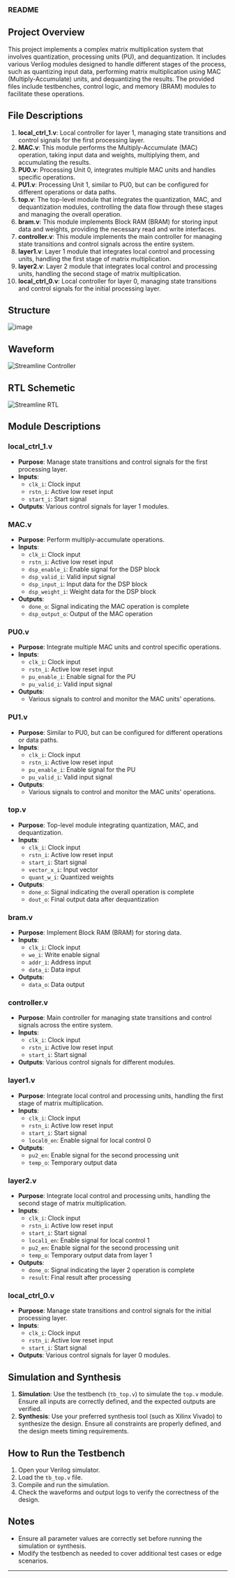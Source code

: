 ### README

## Project Overview

This project implements a complex matrix multiplication system that involves quantization, processing units (PU), and dequantization. It includes various Verilog modules designed to handle different stages of the process, such as quantizing input data, performing matrix multiplication using MAC (Multiply-Accumulate) units, and dequantizing the results. The provided files include testbenches, control logic, and memory (BRAM) modules to facilitate these operations.

## File Descriptions

1. **local_ctrl_1.v**: Local controller for layer 1, managing state transitions and control signals for the first processing layer.
2. **MAC.v**: This module performs the Multiply-Accumulate (MAC) operation, taking input data and weights, multiplying them, and accumulating the results.
3. **PU0.v**: Processing Unit 0, integrates multiple MAC units and handles specific operations.
4. **PU1.v**: Processing Unit 1, similar to PU0, but can be configured for different operations or data paths.
5. **top.v**: The top-level module that integrates the quantization, MAC, and dequantization modules, controlling the data flow through these stages and managing the overall operation.
6. **bram.v**: This module implements Block RAM (BRAM) for storing input data and weights, providing the necessary read and write interfaces.
7. **controller.v**: This module implements the main controller for managing state transitions and control signals across the entire system.
8. **layer1.v**: Layer 1 module that integrates local control and processing units, handling the first stage of matrix multiplication.
9. **layer2.v**: Layer 2 module that integrates local control and processing units, handling the second stage of matrix multiplication.
10. **local_ctrl_0.v**: Local controller for layer 0, managing state transitions and control signals for the initial processing layer.

## Structure
![image](https://github.com/foodinsect/Verilog-modules/assets/36304709/149a1332-1319-4553-8039-594e9dfd92ca)


## Waveform  
![Streamline Controller](https://github.com/foodinsect/Verilog-modules/assets/36304709/744d8e46-8c8e-4600-9225-5ad04e1b8ae8)  
  
  
## RTL Schemetic  
![Streamline RTL](https://github.com/foodinsect/Verilog-modules/assets/36304709/d5690a83-824c-44a7-b5db-a774f1465f50)  
  
  

## Module Descriptions

### local_ctrl_1.v

- **Purpose**: Manage state transitions and control signals for the first processing layer.
- **Inputs**:
  - `clk_i`: Clock input
  - `rstn_i`: Active low reset input
  - `start_i`: Start signal
- **Outputs**: Various control signals for layer 1 modules.

### MAC.v

- **Purpose**: Perform multiply-accumulate operations.
- **Inputs**:
  - `clk_i`: Clock input
  - `rstn_i`: Active low reset input
  - `dsp_enable_i`: Enable signal for the DSP block
  - `dsp_valid_i`: Valid input signal
  - `dsp_input_i`: Input data for the DSP block
  - `dsp_weight_i`: Weight data for the DSP block
- **Outputs**:
  - `done_o`: Signal indicating the MAC operation is complete
  - `dsp_output_o`: Output of the MAC operation

### PU0.v

- **Purpose**: Integrate multiple MAC units and control specific operations.
- **Inputs**:
  - `clk_i`: Clock input
  - `rstn_i`: Active low reset input
  - `pu_enable_i`: Enable signal for the PU
  - `pu_valid_i`: Valid input signal
- **Outputs**:
  - Various signals to control and monitor the MAC units' operations.

### PU1.v

- **Purpose**: Similar to PU0, but can be configured for different operations or data paths.
- **Inputs**:
  - `clk_i`: Clock input
  - `rstn_i`: Active low reset input
  - `pu_enable_i`: Enable signal for the PU
  - `pu_valid_i`: Valid input signal
- **Outputs**:
  - Various signals to control and monitor the MAC units' operations.

### top.v

- **Purpose**: Top-level module integrating quantization, MAC, and dequantization.
- **Inputs**:
  - `clk_i`: Clock input
  - `rstn_i`: Active low reset input
  - `start_i`: Start signal
  - `vector_x_i`: Input vector
  - `quant_w_i`: Quantized weights
- **Outputs**:
  - `done_o`: Signal indicating the overall operation is complete
  - `dout_o`: Final output data after dequantization

### bram.v

- **Purpose**: Implement Block RAM (BRAM) for storing data.
- **Inputs**:
  - `clk_i`: Clock input
  - `we_i`: Write enable signal
  - `addr_i`: Address input
  - `data_i`: Data input
- **Outputs**:
  - `data_o`: Data output

### controller.v

- **Purpose**: Main controller for managing state transitions and control signals across the entire system.
- **Inputs**:
  - `clk_i`: Clock input
  - `rstn_i`: Active low reset input
  - `start_i`: Start signal
- **Outputs**: Various control signals for different modules.

### layer1.v

- **Purpose**: Integrate local control and processing units, handling the first stage of matrix multiplication.
- **Inputs**:
  - `clk_i`: Clock input
  - `rstn_i`: Active low reset input
  - `start_i`: Start signal
  - `local0_en`: Enable signal for local control 0
- **Outputs**:
  - `pu2_en`: Enable signal for the second processing unit
  - `temp_o`: Temporary output data

### layer2.v

- **Purpose**: Integrate local control and processing units, handling the second stage of matrix multiplication.
- **Inputs**:
  - `clk_i`: Clock input
  - `rstn_i`: Active low reset input
  - `start_i`: Start signal
  - `local1_en`: Enable signal for local control 1
  - `pu2_en`: Enable signal for the second processing unit
  - `temp_o`: Temporary output data from layer 1
- **Outputs**:
  - `done_o`: Signal indicating the layer 2 operation is complete
  - `result`: Final result after processing

### local_ctrl_0.v

- **Purpose**: Manage state transitions and control signals for the initial processing layer.
- **Inputs**:
  - `clk_i`: Clock input
  - `rstn_i`: Active low reset input
  - `start_i`: Start signal
- **Outputs**: Various control signals for layer 0 modules.

## Simulation and Synthesis

1. **Simulation**: Use the testbench (`tb_top.v`) to simulate the `top.v` module. Ensure all inputs are correctly defined, and the expected outputs are verified.
2. **Synthesis**: Use your preferred synthesis tool (such as Xilinx Vivado) to synthesize the design. Ensure all constraints are properly defined, and the design meets timing requirements.

## How to Run the Testbench

1. Open your Verilog simulator.
2. Load the `tb_top.v` file.
3. Compile and run the simulation.
4. Check the waveforms and output logs to verify the correctness of the design.

## Notes

- Ensure all parameter values are correctly set before running the simulation or synthesis.
- Modify the testbench as needed to cover additional test cases or edge scenarios.


---
